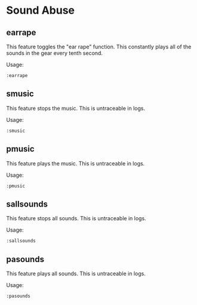 # Sound Abuse

## earrape
This feature toggles the "ear rape" function. This constantly plays all of the sounds in the gear every tenth second.

Usage:
```
:earrape
```

## smusic
This feature stops the music. This is untraceable in logs.

Usage:
```
:smusic
```

## pmusic
This feature plays the music. This is untraceable in logs.

Usage:
```
:pmusic
```

## sallsounds
This feature stops all sounds. This is untraceable in logs.

Usage:
```
:sallsounds
```

## pasounds
This feature plays all sounds. This is untraceable in logs.

Usage:
```
:pasounds
```